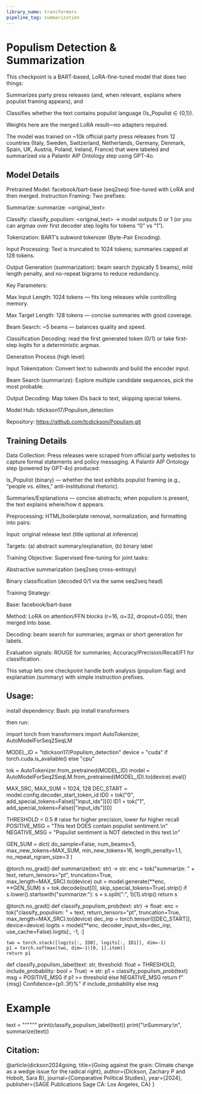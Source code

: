 ```yaml
---
library_name: transformers
pipeline_tag: summarization
---
```

# Populism Detection & Summarization

This checkpoint is a BART-based, LoRA-fine-tuned model that does two things:

Summarizes party press releases (and, when relevant, explains where populist framing appears), and

Classifies whether the text contains populist language (Is_Populist ∈ {0,1}).

Weights here are the merged LoRA result—no adapters required.

The model was trained on ~10k official party press releases from 12 countries (Italy, Sweden, Switzerland, Netherlands, Germany, Denmark, Spain, UK, Austria, Poland, Ireland, France) that were labeled and summarized via a Palantir AIP Ontology step using GPT-4o.

## Model Details

Pretrained Model: facebook/bart-base (seq2seq) fine-tuned with LoRA and then merged.
Instruction Framing: Two prefixes:

Summarize: summarize: <original_text>

Classify: classify_populism: <original_text> → model outputs 0 or 1 (or you can argmax over first decoder step logits for tokens “0” vs “1”).

Tokenization: BART’s subword tokenizer (Byte-Pair Encoding).

Input Processing: Text is truncated to 1024 tokens; summaries capped at 128 tokens.

Output Generation (summarization): beam search (typically 5 beams), mild length penalty, and no-repeat bigrams to reduce redundancy.

Key Parameters:

Max Input Length: 1024 tokens — fits long releases while controlling memory.

Max Target Length: 128 tokens — concise summaries with good coverage.

Beam Search: ~5 beams — balances quality and speed.

Classification Decoding: read the first generated token (0/1) or take first-step logits for a deterministic argmax.

Generation Process (high level)

Input Tokenization: Convert text to subwords and build the encoder input.

Beam Search (summarize): Explore multiple candidate sequences, pick the most probable.

Output Decoding: Map token IDs back to text, skipping special tokens.

Model Hub: tdickson17/Populism_detection

Repository: https://github.com/tcdickson/Populism.git

## Training Details

Data Collection:
Press releases were scraped from official party websites to capture formal statements and policy messaging. A Palantir AIP Ontology step (powered by GPT-4o) produced:

Is_Populist (binary) — whether the text exhibits populist framing (e.g., “people vs. elites,” anti-institutional rhetoric).

Summaries/Explanations — concise abstracts; when populism is present, the text explains where/how it appears.

Preprocessing:
HTML/boilerplate removal, normalization, and formatting into pairs:

Input: original release text (title optional at inference)

Targets: (a) abstract summary/explanation, (b) binary label

Training Objective:
Supervised fine-tuning for joint tasks:

Abstractive summarization (seq2seq cross-entropy)

Binary classification (decoded 0/1 via the same seq2seq head)

Training Strategy:

Base: facebook/bart-base

Method: LoRA on attention/FFN blocks (r=16, α=32, dropout=0.05), then merged into base.

Decoding: beam search for summaries; argmax or short generation for labels.

Evaluation signals: ROUGE for summaries; Accuracy/Precision/Recall/F1 for classification.

This setup lets one checkpoint handle both analysis (populism flag) and explanation (summary) with simple instruction prefixes.

## Usage:

install dependency:
Bash: pip install transformers

then run:

import torch
from transformers import AutoTokenizer, AutoModelForSeq2SeqLM

MODEL_ID = "tdickson17/Populism_detection"
device = "cuda" if torch.cuda.is_available() else "cpu"

tok = AutoTokenizer.from_pretrained(MODEL_ID)
model = AutoModelForSeq2SeqLM.from_pretrained(MODEL_ID).to(device).eval()

MAX_SRC, MAX_SUM = 1024, 128
DEC_START = model.config.decoder_start_token_id
ID0 = tok("0", add_special_tokens=False)["input_ids"][0]
ID1 = tok("1", add_special_tokens=False)["input_ids"][0]

THRESHOLD = 0.5  # raise for higher precision, lower for higher recall
POSITIVE_MSG = "This text DOES contain populist sentiment.\n"
NEGATIVE_MSG = "Populist sentiment is NOT detected in this text.\n"

GEN_SUM = dict(
    do_sample=False, num_beams=5,
    max_new_tokens=MAX_SUM, min_new_tokens=16,
    length_penalty=1.1, no_repeat_ngram_size=3
)

@torch.no_grad()
def summarize(text: str) -> str:
    enc = tok("summarize: " + text, return_tensors="pt",
              truncation=True, max_length=MAX_SRC).to(device)
    out = model.generate(**enc, **GEN_SUM)
    s = tok.decode(out[0], skip_special_tokens=True).strip()
    if s.lower().startswith("summarize:"):
        s = s.split(":", 1)[1].strip()
    return s

@torch.no_grad()
def classify_populism_prob(text: str) -> float:
    enc = tok("classify_populism: " + text, return_tensors="pt",
              truncation=True, max_length=MAX_SRC).to(device)
    dec_inp = torch.tensor([[DEC_START]], device=device)
    logits = model(**enc, decoder_input_ids=dec_inp, use_cache=False).logits[:, -1, :]

    two = torch.stack([logits[:, ID0], logits[:, ID1]], dim=-1)
    p1 = torch.softmax(two, dim=-1)[0, 1].item()
    return p1

def classify_populism_label(text: str, threshold: float = THRESHOLD, include_probability: bool = True) -> str:
    p1 = classify_populism_prob(text)
    msg = POSITIVE_MSG if p1 >= threshold else NEGATIVE_MSG
    return f"{msg} Confidence={p1:.3f}%" if include_probability else msg

# Example
text = """<Insert Text here>"""
print(classify_populism_label(text))
print("\nSummary:\n", summarize(text))



## Citation:

@article{dickson2024going,
  title={Going against the grain: Climate change as a wedge issue for the radical right},
  author={Dickson, Zachary P and Hobolt, Sara B},
  journal={Comparative Political Studies},
  year={2024},
  publisher={SAGE Publications Sage CA: Los Angeles, CA}
}
